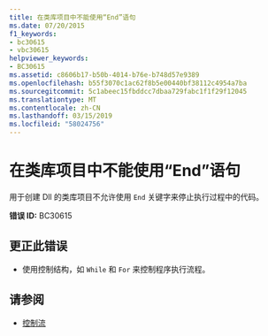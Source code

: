 ```yaml
---
title: 在类库项目中不能使用“End”语句
ms.date: 07/20/2015
f1_keywords:
- bc30615
- vbc30615
helpviewer_keywords:
- BC30615
ms.assetid: c8606b17-b50b-4014-b76e-b748d57e9389
ms.openlocfilehash: b55f3070c1ac62f8b5e00440bf38112c4954a7ba
ms.sourcegitcommit: 5c1abeec15fbddcc7dbaa729fabc1f1f29f12045
ms.translationtype: MT
ms.contentlocale: zh-CN
ms.lasthandoff: 03/15/2019
ms.locfileid: "58024756"
---
```

# <a name="end-statement-cannot-be-used-in-class-library-projects"></a>在类库项目中不能使用“End”语句
用于创建 Dll 的类库项目不允许使用 `End` 关键字来停止执行过程中的代码。  
  
 **错误 ID:** BC30615  
  
## <a name="to-correct-this-error"></a>更正此错误  
  
-   使用控制结构，如 `While` 和 `For` 来控制程序执行流程。  
  
## <a name="see-also"></a>请参阅

- [控制流](../../visual-basic/programming-guide/language-features/control-flow/index.md)
